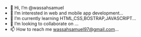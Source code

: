 - 👋 Hi, I’m @wassahsamuel
- 👀 I’m interested in web and mobile app development...
- 🌱 I’m currently learning HTML,CSS,BOSTRAP,JAVASCRIPT...
- 💞️ I’m looking to collaborate on ...
- 📫 How to reach me wassahsamuel97@gmail.com...

<!---
wassahsamuel/wassahsamuel is a ✨ special ✨ repository because its `README.md` (this file) appears on your GitHub profile.
You can click the Preview link to take a look at your changes.
--->

